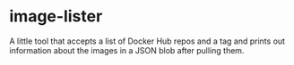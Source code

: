 # image-lister

A little tool that accepts a list of Docker Hub repos and a tag and prints out
information about the images in a JSON blob after pulling them.
